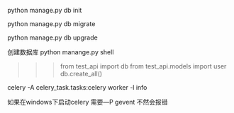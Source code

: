 python manage.py db init

python manage.py db migrate

python manage.py db upgrade

创建数据库
python manange.py shell
>>> from test_api import db
>>> from test_api.models import user
>>> db.create_all()


celery -A celery_task.tasks:celery worker -l info

如果在windows下启动celery   需要—P gevent 不然会报错